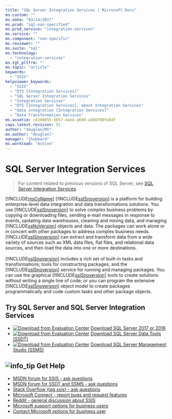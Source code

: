 ```yaml
---
title: "SQL Server Integration Services | Microsoft Docs"
ms.custom: ""
ms.date: "03/14/2017"
ms.prod: "sql-non-specified"
ms.prod_service: "integration-services"
ms.service: ""
ms.component: "non-specific"
ms.reviewer: ""
ms.suite: "sql"
ms.technology: 
  - "integration-services"
ms.tgt_pltfrm: ""
ms.topic: "article"
keywords: 
  - "SSIS"
helpviewer_keywords: 
  - "SSIS"
  - "DTS [Integration Services]"
  - "SQL Server Integration Services"
  - "Integration Services"
  - "DTS [Integration Services], about Integration Services"
  - "data integration [Integration Services]"
  - "Data Transformation Services"
ms.assetid: c4398655-5657-4ae4-a690-a380790fe84f
caps.latest.revision: 51
author: "douglaslMS"
ms.author: "douglasl"
manager: "jhubbard"
ms.workload: "Active"
---
```

# SQL Server Integration Services

 > For content related to previous versions of SQL Server, see [SQL Server Integration Services](https://msdn.microsoft.com/library/ms141026(SQL.120).aspx).

[!INCLUDE[msCoName](../includes/msconame-md.md)] [!INCLUDE[ssISnoversion](../includes/ssisnoversion-md.md)] is a platform for building enterprise-level data integration and data transformations solutions. You use [!INCLUDE[ssISnoversion](../includes/ssisnoversion-md.md)] to solve complex business problems by copying or downloading files, sending e-mail messages in response to events, updating data warehouses, cleaning and mining data, and managing [!INCLUDE[ssNoVersion](../includes/ssnoversion-md.md)] objects and data. The packages can work alone or in concert with other packages to address complex business needs. [!INCLUDE[ssISnoversion](../includes/ssisnoversion-md.md)] can extract and transform data from a wide variety of sources such as XML data files, flat files, and relational data sources, and then load the data into one or more destinations.<br /><br /> [!INCLUDE[ssISnoversion](../includes/ssisnoversion-md.md)] includes a rich set of built-in tasks and transformations; tools for constructing packages; and the [!INCLUDE[ssISnoversion](../includes/ssisnoversion-md.md)] service for running and managing packages. You can use the graphical [!INCLUDE[ssISnoversion](../includes/ssisnoversion-md.md)] tools to create solutions without writing a single line of code; or you can program the extensive [!INCLUDE[ssISnoversion](../includes/ssisnoversion-md.md)] object model to create packages programmatically and code custom tasks and other package objects.

## Try SQL Server and SQL Server Integration Services
- [![Download from Evaluation Center](../includes/media/download2.png)](http://go.microsoft.com/fwlink/?LinkID=829477) [Download SQL Server 2017 or 2016](https://www.microsoft.com/evalcenter/evaluate-sql-server)
- [![Download from Evaluation Center](../includes/media/download2.png)](../ssdt/download-sql-server-data-tools-ssdt.md) [Download SQL Server Data Tools (SSDT)](../ssdt/download-sql-server-data-tools-ssdt.md)
- [![Download from Evaluation Center](../includes/media/download2.png)](../ssms/download-sql-server-management-studio-ssms.md) [Download SQL Server Management Studio (SSMS)](../ssms/download-sql-server-management-studio-ssms.md)

##  ![info_tip](../sql-server/media/info-tip.png) Get Help
 
- [MSDN forum for SSIS - ask questions](https://social.msdn.microsoft.com/Forums/home?forum=sqlintegrationservices)
- [MSDN forum for SSDT and SSMS - ask questions](https://social.msdn.microsoft.com/Forums/home?forum=sqltool)
- [Stack Overflow (tag *ssis*) - ask questions](http://stackoverflow.com/questions/tagged/ssis)
- [Microsoft Connect - report bugs and request features](https://connect.microsoft.com/SQLServer/Feedback)
- [Reddit - general discussion about SSIS](https://www.reddit.com/r/SQLServer/search?q=ssis&restrict_sr=on)
- [Microsoft support options for business users](https://support.microsoft.com/gp/support-options-for-business)
- [Contact Microsoft options for business user](https://support.microsoft.com/gp/contactus81?Audience=Commercial)
